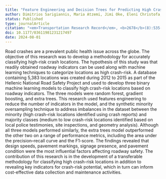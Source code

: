 ```yaml
---
title: "Feature Engineering and Decision Trees for Predicting High Crash-Risk Locations Using Roadway Indicators"
author: Dimitrios Sarigiannis, Maria Atzemi, Jimi Oke, Eleni Christofa, Simos Gerasimidis
status: Published
type: journalArticle
citation: "<em>Transportation Research Record</em>, <b>2678</b>(8):535-548"
doi: 10.1177/03611981231217497
date: 2024-08-01
---
```



Road crashes are a prevalent public health issue across the globe. The objective of this research was to develop a methodology for accurately classifying high-risk crash locations. The hypothesis of this study was that readily obtained roadway indicators can be used along with machine learning techniques to categorize locations as high crash-risk. A database containing 5,383 locations was created during 2012 to 2015 as part of the Hellenic National Road Safety Project and used to develop three binary machine learning models to classify high crash-risk locations based on roadway indicators. The three models were random forest, gradient boosting, and extra trees. This research used features engineering to reduce the number of indicators in the model, and the synthetic minority oversampling technique to address imbalances in the dataset between the minority (high crash-risk locations identified using crash reports) and majority classes (medium to low crash-risk locations identified based on local police testimonies, site inspections, and geometry analysis). Although all three models performed similarly, the extra trees model outperformed the other two on a range of performance metrics, including the area under the precision–recall curve and the F1-score. The findings revealed that design speeds, pavement markings, signage presence, and pavement condition were the most influential factors affecting roadway safety. The contribution of this research is in the development of a transferable methodology for classifying high crash-risk locations in addition to revealing key indicators for crash-risk potential, which in turn can inform cost-effective data collection and maintenance activities.
